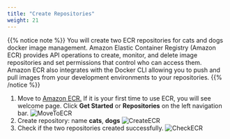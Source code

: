 ```yaml
---
title: "Create Repositories"
weight: 21
---
```


{{% notice note %}}
You will create two ECR repositories for cats and dogs docker image management. Amazon Elastic Container Registry (Amazon ECR) provides API operations to create, monitor, and delete image repositories and set permissions that control who can access them. Amazon ECR also integrates with the Docker CLI allowing you to push and pull images from your development environments to your repositories. 
{{% /notice %}}


1. Move to [Amazon ECR.](https://console.aws.amazon.com/ecr) If it is your first time to use ECR, you will see welcome page. Click **Get Started** or **Repositories** on the left navigation bar.
![MoveToECR](/images/ecr/ecr_3.png)
1. Create repository: name **cats**, **dogs** 
![CreateECR](/images/ecr/ecr_4.png)
1. Check if the two repositories created successfully. 
![CheckECR](/images/ecr/ecr_5.png)